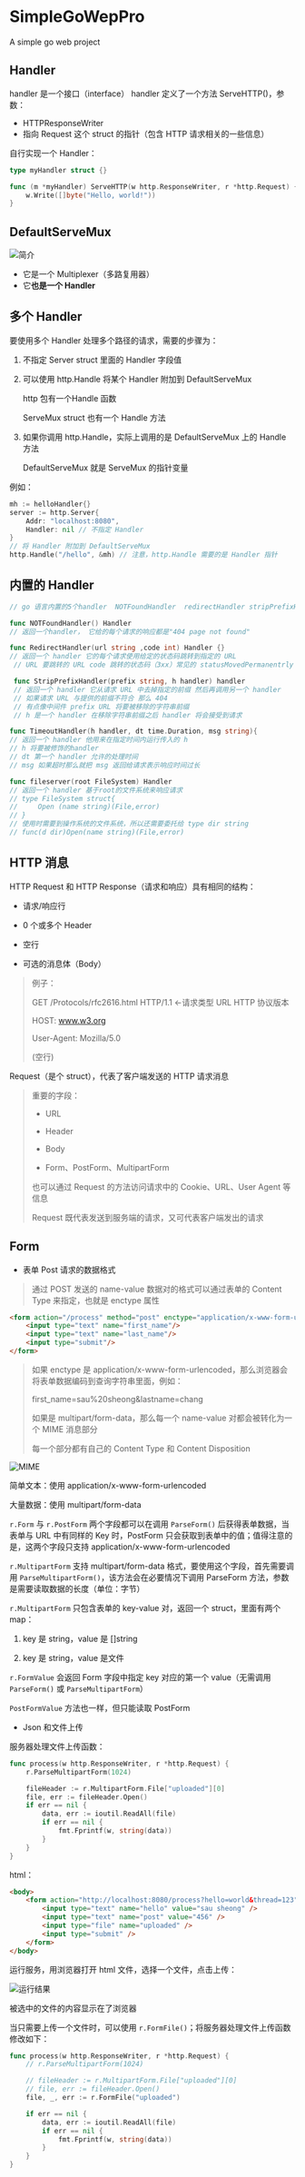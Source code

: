 # SimpleGoWepPro

A simple go web project

## Handler

handler 是一个接口（interface）
handler 定义了一个方法 ServeHTTP()，参数：

- HTTPResponseWriter
- 指向 Request 这个 struct 的指针（包含 HTTP 请求相关的一些信息）

自行实现一个 Handler：

```go
type myHandler struct {}

func (m *myHandler) ServeHTTP(w http.ResponseWriter, r *http.Request) {
    w.Write([]byte("Hello, world!"))
}
```

## DefaultServeMux

<img title="" src="./DefaultServeMux%E7%AE%80%E4%BB%8B.png" alt="简介" data-align="inline">

- 它是一个 Multiplexer（多路复用器）
- 它**也是一个 Handler**

## 多个 Handler

要使用多个 Handler 处理多个路径的请求，需要的步骤为：

1. 不指定 Server struct 里面的 Handler 字段值

2. 可以使用 http.Handle 将某个 Handler 附加到 DefaultServeMux
   
   http 包有一个Handle 函数
   
   ServeMux struct 也有一个 Handle 方法

3. 如果你调用 http.Handle，实际上调用的是 DefaultServeMux 上的 Handle 方法
   
   DefaultServeMux 就是 ServeMux 的指针变量

例如：

```go
mh := helloHandler{}
server := http.Server{
    Addr: "localhost:8080",
    Handler: nil // 不指定 Handler
}
// 将 Handler 附加到 DefaultServeMux
http.Handle("/hello", &mh) // 注意，http.Handle 需要的是 Handler 指针
```

## 内置的 Handler

```go
// go 语言内置的5个handler  NOTFoundHandler  redirectHandler stripPrefixHandler  TimeoutHandle fileserver

func NOTFoundHandler() Handler
// 返回一个handler， 它给的每个请求的响应都是"404 page not found"

func RedirectHandler(url string ,code int) Handler {}
// 返回一个 handler 它的每个请求使用给定的状态码跳转到指定的 URL
 // URL 要跳转的 URL code 跳转的状态码（3xx）常见的 statusMovedPermanentrly statusFound statusseeother

 func StripPrefixHandler(prefix string, h handler) handler
 // 返回一个 handler 它从请求 URL 中去掉指定的前缀 然后再调用另一个 handler
 // 如果请求 URL 与提供的前缀不符合 那么 404
 // 有点像中间件 prefix URL 将要被移除的字符串前缀
 // h 是一个 handler 在移除字符串前缀之后 handler 将会接受到请求

func TimeoutHandler(h handler, dt time.Duration, msg string){
// 返回一个 handler 他用来在指定时间内运行传入的 h
// h 将要被修饰的handler
// dt 第一个 handler 允许的处理时间
// msg 如果超时那么就把 msg 返回给请求表示响应时间过长

func fileserver(root FileSystem) Handler
// 返回一个 handler 基于root的文件系统来响应请求
// type FileSystem struct{
//     Open (name string)(File,error)
// }
// 使用时需要到操作系统的文件系统，所以还需要委托给 type dir string
// func(d dir)Open(name string)(File,error)
```

## HTTP 消息

HTTP Request 和 HTTP Response（请求和响应）具有相同的结构：

- 请求/响应行

- 0 个或多个 Header

- 空行

- 可选的消息体（Body）

> 例子：
> 
> GET /Protocols/rfc2616.html HTTP/1.1 <-请求类型 URL HTTP 协议版本
> 
> HOST: www.w3.org
> 
> User-Agent: Mozilla/5.0
> 
> (空行)

Request（是个 struct），代表了客户端发送的 HTTP 请求消息

> 重要的字段：
> 
> - URL
> 
> - Header
> 
> - Body
> 
> - Form、PostForm、MultipartForm
> 
> 也可以通过 Request 的方法访问请求中的 Cookie、URL、User Agent 等信息
> 
> Request 既代表发送到服务端的请求，又可代表客户端发出的请求

## Form

- 表单 Post 请求的数据格式

> 通过 POST 发送的 name-value 数据对的格式可以通过表单的 Content Type 来指定，也就是 enctype 属性

```html
<form action="/process" method="post" enctype="application/x-www-form-urlencoded">
    <input type="text" name="first_name"/>
    <input type="text" name="last_name"/>
    <input type="submit"/>
</form>
```

> 如果 enctype 是 application/x-www-form-urlencoded，那么浏览器会将表单数据编码到查询字符串里面，例如：
> 
> first_name=sau%20sheong&lastname=chang
> 
> 如果是 multipart/form-data，那么每一个 name-value 对都会被转化为一个 MIME 消息部分
> 
> 每一个部分都有自己的 Content Type 和 Content Disposition

<img src="./multipart:form-data.png" title="" alt="MIME" data-align="center">

简单文本：使用 application/x-www-form-urlencoded

大量数据：使用 multipart/form-data

`r.Form` 与 `r.PostForm` 两个字段都可以在调用 `ParseForm()` 后获得表单数据，当表单与 URL 中有同样的 Key 时，PostForm 只会获取到表单中的值；值得注意的是，这两个字段只支持 application/x-www-form-urlencoded

`r.MultipartForm` 支持 multipart/form-data 格式，要使用这个字段，首先需要调用 `ParseMultipartForm()`，该方法会在必要情况下调用 ParseForm 方法，参数是需要读取数据的长度（单位：字节）

`r.MultipartForm` 只包含表单的 key-value 对，返回一个 struct，里面有两个 map：

1. key 是 string，value 是 []string

2. key 是 string，value 是文件



`r.FormValue` 会返回 Form 字段中指定 key 对应的第一个 value（无需调用 `ParseForm()` 或 `ParseMultipartForm`）

`PostFormValue` 方法也一样，但只能读取 PostForm



- Json 和文件上传

服务器处理文件上传函数：

```go
func process(w http.ResponseWriter, r *http.Request) {
	r.ParseMultipartForm(1024)

	fileHeader := r.MultipartForm.File["uploaded"][0]
	file, err := fileHeader.Open()
	if err == nil {
		data, err := ioutil.ReadAll(file)
		if err == nil {
			fmt.Fprintf(w, string(data))
		}
	}
}
```

html：

```html
<body>
    <form action="http://localhost:8080/process?hello=world&thread=123" method="post" enctype="multipart/form-data">
        <input type="text" name="hello" value="sau sheong" />
        <input type="text" name="post" value="456" />
        <input type="file" name="uploaded" />
        <input type="submit" />
    </form>
</body>
```

运行服务，用浏览器打开 html 文件，选择一个文件，点击上传：

![运行结果](./uploaded_file_content.png)

被选中的文件的内容显示在了浏览器

当只需要上传一个文件时，可以使用 `r.FormFile()`；将服务器处理文件上传函数修改如下：

```go
func process(w http.ResponseWriter, r *http.Request) {
	// r.ParseMultipartForm(1024)

	// fileHeader := r.MultipartForm.File["uploaded"][0]
	// file, err := fileHeader.Open()
	file, _, err := r.FormFile("uploaded")

	if err == nil {
		data, err := ioutil.ReadAll(file)
		if err == nil {
			fmt.Fprintf(w, string(data))
		}
	}
}
```